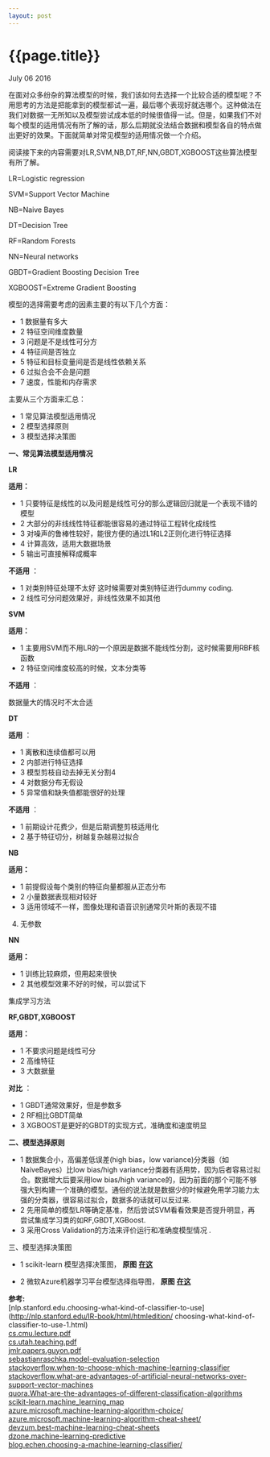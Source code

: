 ```yaml
---
layout: post
---
```


{{page.title}}
=====
<p class="meta">July 06 2016</p>

在面对众多纷杂的算法模型的时候，我们该如何去选择一个比较合适的模型呢？不用思考的方法是把能拿到的模型都试一遍，最后哪个表现好就选哪个。这种做法在我们对数据一无所知以及模型尝试成本低的时候很值得一试。但是，如果我们不对每个模型的适用情况有所了解的话，那么后期就没法结合数据和模型各自的特点做出更好的效果。下面就简单对常见模型的适用情况做一个介绍。

阅读接下来的内容需要对LR,SVM,NB,DT,RF,NN,GBDT,XGBOOST这些算法模型有所了解。

LR=Logistic regression

SVM=Support Vector Machine

NB=Naive Bayes

DT=Decision Tree

RF=Random Forests

NN=Neural networks

GBDT=Gradient Boosting Decision Tree

XGBOOST=Extreme Gradient Boosting

模型的选择需要考虑的因素主要的有以下几个方面：  

 - 1 数据量有多大   
 - 2 特征空间维度数量   
 - 3 问题是不是线性可分方   
 - 4 特征间是否独立   
 - 5 特征和目标变量间是否是线性依赖关系   
 - 6 过拟合会不会是问题   
 - 7 速度，性能和内存需求   

主要从三个方面来汇总：

 - 1 常见算法模型适用情况
 - 2 模型选择原则
 - 3 模型选择决策图

**一、常见算法模型适用情况**

**LR**

**适用：**

 - 1 只要特征是线性的以及问题是线性可分的那么逻辑回归就是一个表现不错的模型   
 - 2 大部分的非线线性特征都能很容易的通过特征工程转化成线性   
 - 3 对噪声的鲁棒性较好，能很方便的通过L1和L2正则化进行特征选择   
 - 4 计算高效，适用大数据场景   
 - 5 输出可直接解释成概率   

**不适用** ：

 - 1 对类别特征处理不太好 这时候需要对类别特征进行dummy coding.   
 - 2 线性可分问题效果好，非线性效果不如其他   

**SVM**

**适用：**

 - 1 主要用SVM而不用LR的一个原因是数据不能线性分割，这时候需要用RBF核函数   
 - 2 特征空间维度较高的时候，文本分类等   

**不适用** ：

数据量大的情况时不太合适

**DT**

**适用** ：

 - 1 离散和连续值都可以用   
 - 2 内部进行特征选择   
 - 3 模型剪枝自动去掉无关分割4   
 - 4 对数据分布无假设   
 - 5 异常值和缺失值都能很好的处理   

**不适用** ：

 - 1 前期设计花费少，但是后期调整剪枝适用化  
 - 2  基于特征切分，树越复杂越易过拟合  

**NB**

**适用：**

 - 1 前提假设每个类别的特征向量都服从正态分布
 - 2 小量数据表现相对较好
 - 3 适用领域不一样，图像处理和语音识别通常贝叶斯的表现不错

4. 无参数

**NN**

**适用：**

 - 1 训练比较麻烦，但用起来很快
 - 2 其他模型效果不好的时候，可以尝试下

集成学习方法

**RF,GBDT,XGBOOST**

**适用：**

 - 1 不要求问题是线性可分   
 - 2 高维特征   
 - 3 大数据量   

**对比** ：

 - 1 GBDT通常效果好，但是参数多   
 - 2 RF相比GBDT简单   
 - 3 XGBOOST是更好的GBDT的实现方式，准确度和速度明显   

**二、模型选择原则**

- 1 数据集合小，高偏差低误差(high bias，low variance)分类器（如NaiveBayes）比low bias/high variance分类器有适用势，因为后者容易过拟合。数据增大后要采用low bias/high variance的，因为前面的那个可能不够强大到构建一个准确的模型。通俗的说法就是数据少的时候避免用学习能力太强的分类器，很容易过拟合，数据多的话就可以反过来.  
- 2 先用简单的模型LR等确定基准，然后尝试SVM看看效果是否提升明显，再尝试集成学习类的如RF,GBDT,XGBoost.  
- 3 采用Cross Validation的方法来评价运行和准确度模型情况 .

三、模型选择决策图

 - 1 scikit-learn 模型选择决策图， **原图** [**在这**](http://scikit-learn.org/stable/tutorial/machine_learning_map/)

 - 2 微软Azure机器学习平台模型选择指导图， **原图** [**在这**](https://azure.microsoft.com/en-in/documentation/articles/machine-learning-algorithm-cheat-sheet/)

**参考:**    
       [nlp.stanford.edu.choosing-what-kind-of-classifier-to-use](http://nlp.stanford.edu/IR-book/html/htmledition/ choosing-what-kind-of-classifier-to-use-1.html)     
       [cs.cmu.lecture.pdf](https://www.cs.cmu.edu/afs/cs/academic/class/10601-f10/lecture/lec16.pdf)            
       [cs.utah.teaching.pdf](https://www.cs.utah.edu/~piyush/teaching/22-9-print.pdf)            
       [jmlr.papers.guyon.pdf](http://www.jmlr.org/papers/volume11/guyon10a/guyon10a.pdf)            
       [sebastianraschka.model-evaluation-selection](http://sebastianraschka.com/blog/2016/model-evaluation-selection-part1.html)            
       [stackoverflow.when-to-choose-which-machine-learning-classifier](http://stackoverflow.com/questions/2595176/when-to-choose-which-machine-learning-classifier)     
       [stackoverflow.what-are-advantages-of-artificial-neural-networks-over-support-vector-machines](http://stackoverflow.com/questions/11632516/what-are-advantages-of-artificial-neural-networks-over-support-vector-machines?rq=1)     
       [quora.What-are-the-advantages-of-different-classification-algorithms](https://www.quora.com/What-are-the-advantages-of-different-classification-algorithms)     
       [scikit-learn.machine_learning_map](http://scikit-learn.org/stable/tutorial/machine_learning_map/)            
       [azure.microsoft.machine-learning-algorithm-choice/](https://azure.microsoft.com/en-in/documentation/articles/machine-learning-algorithm-choice/)     
       [azure.microsoft.machine-learning-algorithm-cheat-sheet/](https://azure.microsoft.com/en-in/documentation/articles/machine-learning-algorithm-cheat-sheet/)     
       [devzum.best-machine-learning-cheat-sheets](http://devzum.com/2015/06/best-machine-learning-cheat-sheets/)            
       [dzone.machine-learning-predictive](https://dzone.com/refcardz/machine-learning-predictive)            
       [blog.echen.choosing-a-machine-learning-classifier/](http://blog.echen.me/2011/04/27/choosing-a-machine-learning-classifier/)            
